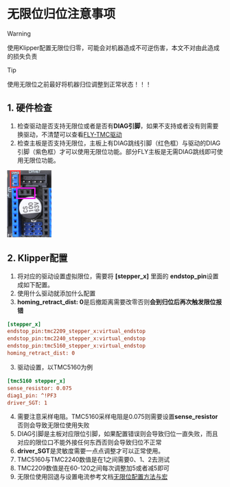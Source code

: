 # 无限位归位注意事项

> [!Warning]
>
> 使用Klipper配置无限位归零，可能会对机器造成不可逆伤害，本文不对由此造成的损失负责



> [!Tip]
>
> 使用无限位之前最好将机器归位调整到正常状态！！！

## 1. 硬件检查

1. 检查驱动是否支持无限位或者是否有**DIAG引脚**，如果不支持或者没有则需要换驱动，不清楚可以查看[FLY-TMC驱动](http://mellow.klipper.cn/#/board/fly_tmc/)
2. 检查主板是否支持无限位，主板上有DIAG跳线引脚（红色框）与驱动的DIAG引脚（紫色框）才可以使用无限位功能。部分FLY主板是无需DIAG跳线即可使用无限位功能。

![diag](../../images/guides/klippererro/diag.png)

## 2. Klipper配置

1. 将对应的驱动设置虚拟限位，需要将 **[stepper_x]** 里面的 **endstop_pin**设置成如下配置。
2. 使用什么驱动就添加什么配置
3. **homing_retract_dist: 0**是后撤距离需要改零否则**会到归位后再次触发限位报错**

```cfg
[stepper_x]
endstop_pin:tmc2209_stepper_x:virtual_endstop
endstop_pin:tmc2240_stepper_x:virtual_endstop
endstop_pin:tmc5160_stepper_x:virtual_endstop
homing_retract_dist: 0
```

3. 驱动设置，以TMC5160为例

```cfg
[tmc5160 stepper_x]
sense_resistor: 0.075
diag1_pin: ^!PF3 
driver_SGT: 1
```
4. 需要注意采样电阻。TMC5160采样电阻是0.075则需要设置**sense_resistor**否则会导致无限位使用失败
5. DIAG引脚是主板对应限位引脚，如果配置错误则会导致归位一直失败，而且对应的限位口不能外接任何东西否则会导致归位不正常
6. **driver_SGT**是灵敏度需要一点点调整才可以正常使用。
7. TMC5160与TMC2240数值是在1之间需要0、1、2去测试
8. TMC2209数值是在60-120之间每次调整加5或者减5即可
9. 无限位使用回退与设置电流参考文档[无限位配置方法与宏](http://mellow.klipper.cn/#/board/fly_tmc/cfg)

